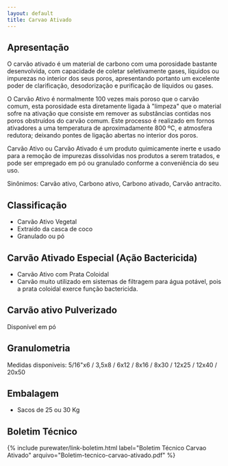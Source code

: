 ```yaml
---
layout: default
title: Carvao Ativado
---
```


## Apresentação

O carvão ativado é um material de carbono com uma porosidade bastante desenvolvida, com capacidade de coletar seletivamente gases, líquidos ou impurezas no interior dos seus poros, apresentando portanto um excelente poder de clarificação, desodorização e purificação de líquidos ou gases.

O Carvão Ativo é normalmente 100 vezes mais poroso que o carvão comum, esta porosidade esta diretamente ligada à "limpeza" que o material sofre na ativação que consiste em remover as substâncias contidas nos poros obstruídos do carvão comum. 
Este processo é realizado em fornos ativadores a uma temperatura de aproximadamente 800 ºC, e atmosfera redutora; deixando pontes de ligação abertas no interior dos poros.

Carvão Ativo ou Carvão Ativado é um produto quimicamente inerte e usado para a remoção de impurezas dissolvidas nos produtos a serem tratados, e pode ser empregado em pó ou granulado conforme a conveniência do seu uso.

Sinônimos: Carvão ativo, Carbono ativo, Carbono ativado, Carvão antracito.

## Classificação
- Carvão Ativo Vegetal
- Extraído da casca de coco
- Granulado ou pó

## Carvão Ativado Especial (Ação Bactericida)
- Carvão Ativo com Prata Coloidal
- Carvão muito utilizado em sistemas de filtragem para água potável, pois a prata coloidal exerce função bactericida.

## Carvão ativo Pulverizado
Disponível em pó

## Granulometria
Medidas disponíveis: 5/16"x6 / 3,5x8 / 6x12 / 8x16 / 8x30 / 12x25 / 12x40 / 20x50

## Embalagem

- Sacos de 25 ou 30 Kg

## Boletim Técnico

{% include purewater/link-boletim.html 
   label="Boletim Técnico Carvao Ativado" 
   arquivo="Boletim-tecnico-carvao-ativado.pdf" %}
